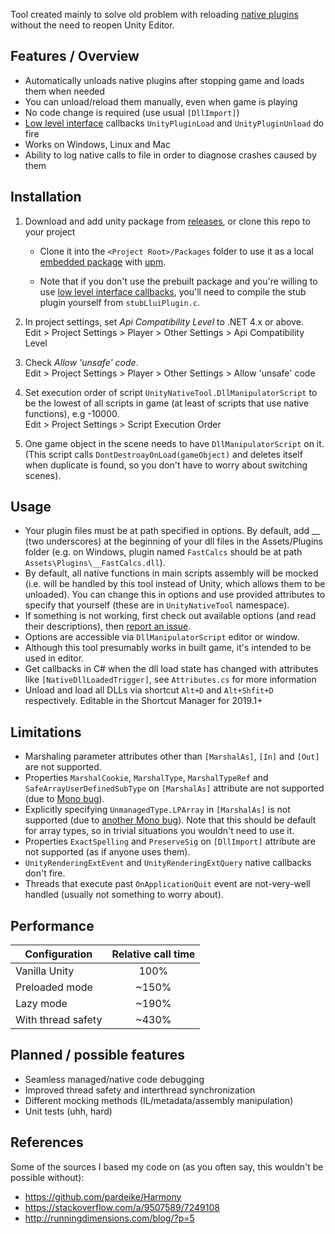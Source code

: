 Tool created mainly to solve old problem with reloading [native plugins](https://docs.unity3d.com/Manual/NativePlugins.html) without the need to reopen Unity Editor.

## Features / Overview

- Automatically unloads native plugins after stopping game and loads them when needed
- You can unload/reload them manually, even when game is playing
- No code change is required (use usual `[DllImport]`)
- [Low level interface](https://docs.unity3d.com/Manual/NativePluginInterface.html) callbacks `UnityPluginLoad` and `UnityPluginUnload` do fire
- Works on Windows, Linux and Mac
- Ability to log native calls to file in order to diagnose crashes caused by them

## Installation

1. Download and add unity package from [releases](https://github.com/MCpiroman/UnityNativeTool/releases), or clone this repo to your project

   - Clone it into the `<Project Root>/Packages` folder to use it as a local [embedded package](https://docs.unity3d.com/Manual/upm-embed.html) with [upm](https://docs.unity3d.com/Packages/com.unity.package-manager-ui@1.8/manual/index.html).

   - Note that if you don't use the prebuilt package and you're willing to use [low level interface callbacks](https://docs.unity3d.com/Manual/NativePluginInterface.html), you'll need to compile the stub plugin yourself from `stubLluiPlugin.c`.

2. In project settings, set _Api Compatibility Level_ to .NET 4.x or above.  
   Edit > Project Settings > Player > Other Settings > Api Compatibility Level
   
3. Check _Allow 'unsafe' code_.  
   Edit > Project Settings > Player > Other Settings > Allow 'unsafe' code

4. Set execution order of script `UnityNativeTool.DllManipulatorScript` to be the lowest of all scripts in game (at least of scripts that use native functions), e.g -10000.  
   Edit > Project Settings > Script Execution Order

5. One game object in the scene needs to have `DllManipulatorScript` on it. (This script calls `DontDestroayOnLoad(gameObject)` and deletes itself when duplicate is found, so you don't have to worry about switching scenes).

## Usage
- Your plugin files must be at path specified in options. By default, add __ (two underscores) at the beginning of your dll files in the Assets/Plugins folder (e.g. on Windows, plugin named `FastCalcs` should be at path `Assets\Plugins\__FastCalcs.dll`).
- By default, all native functions in main scripts assembly will be mocked (i.e. will be handled by this tool instead of Unity, which allows them to be unloaded). You can change this in options and use provided attributes to specify that yourself (these are in `UnityNativeTool`  namespace).
- If something is not working, first check out available options (and read their descriptions), then [report an issue](https://github.com/mcpiroman/UnityNativeTool/issues/new).
- Options are accessible via `DllManipulatorScript` editor or window.
- Although this tool presumably works in built game, it's intended to be used in editor.
- Get callbacks in C# when the dll load state has changed with attributes like `[NativeDllLoadedTrigger]`, see `Attributes.cs` for more information
- Unload and load all DLLs via shortcut `Alt+D` and `Alt+Shfit+D` respectively. Editable in the Shortcut Manager for 2019.1+

## Limitations
- Marshaling parameter attributes other than `[MarshalAs]`, `[In]` and `[Out]` are not supported.
- Properties `MarshalCookie`, `MarshalType`, `MarshalTypeRef` and `SafeArrayUserDefinedSubType` on `[MarshalAs]` attribute are not supported (due to [Mono bug](https://github.com/mono/mono/issues/12747)).
- Explicitly specifying `UnmanagedType.LPArray` in `[MarshalAs]` is not supported (due to [another Mono bug](https://github.com/mono/mono/issues/16570)). Note that this should be default for array types, so in trivial situations you wouldn't need to use it.
- Properties `ExactSpelling` and `PreserveSig` on `[DllImport]` attribute are not supported (as if anyone uses them).
- `UnityRenderingExtEvent` and `UnityRenderingExtQuery` native callbacks don't fire.
- Threads that execute past `OnApplicationQuit` event are not-very-well handled (usually not something to worry about).

## Performance

| Configuration | Relative call time |
| --- |:---:|
| Vanilla Unity | 100% |
| Preloaded mode | ~150% |
| Lazy mode | ~190% |
| With thread safety | ~430% |

## Planned / possible features
- Seamless managed/native code debugging
- Improved thread safety and interthread synchronization
- Different mocking methods (IL/metadata/assembly manipulation)
- Unit tests (uhh, hard)

## References
Some of the sources I based my code on (as you often say, this wouldn't be possible without):
- https://github.com/pardeike/Harmony
- https://stackoverflow.com/a/9507589/7249108
- http://runningdimensions.com/blog/?p=5
